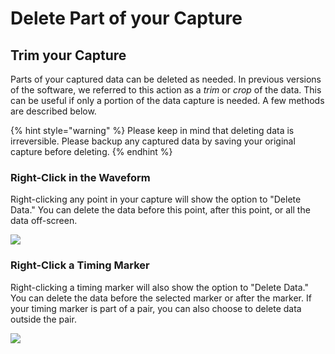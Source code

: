 # Delete Part of your Capture

## Trim your Capture

Parts of your captured data can be deleted as needed. In previous versions of the software, we referred to this action as a _trim_ or _crop_ of the data. This can be useful if only a portion of the data capture is needed. A few methods are described below.

{% hint style="warning" %}
Please keep in mind that deleting data is irreversible. Please backup any captured data by saving your original capture before deleting.
{% endhint %}

### Right-Click in the Waveform

Right-clicking any point in your capture will show the option to "Delete Data." You can delete the data before this point, after this point, or all the data off-screen.

![](<../../../.gitbook/assets/Screen Shot 2020-12-01 at 4.45.26 PM.png>)

### Right-Click a Timing Marker

Right-clicking a timing marker will also show the option to "Delete Data." You can delete the data before the selected marker or after the marker. If your timing marker is part of a pair, you can also choose to delete data outside the pair.

![](<../../../.gitbook/assets/Screen Shot 2020-12-01 at 4.49.45 PM.png>)
